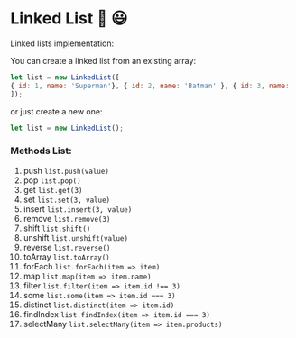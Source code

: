 # Linked List :link: :smiley:

Linked lists implementation:

You can create a linked list from an existing array:

```javascript
let list = new LinkedList([
{ id: 1, name: 'Superman'}, { id: 2, name: 'Batman' }, { id: 3, name: 'Thor' }
]);
```

or just create a new one:

```javascript
let list = new LinkedList();
```

### Methods List:

1. push `list.push(value)`
2. pop `list.pop()`
3. get `list.get(3)`
4. set `list.set(3, value)`
5. insert `list.insert(3, value)`
6. remove `list.remove(3)`
7. shift `list.shift()`
8. unshift `list.unshift(value)`
9. reverse `list.reverse()`
10. toArray `list.toArray()`
11. forEach `list.forEach(item => item)`
12. map `list.map(item => item.name)`
13. filter `list.filter(item => item.id !== 3)`
14. some `list.some(item => item.id === 3)`
15. distinct `list.distinct(item => item.id)`
16. findIndex `list.findIndex(item => item.id === 3)`
16. selectMany `list.selectMany(item => item.products)`
